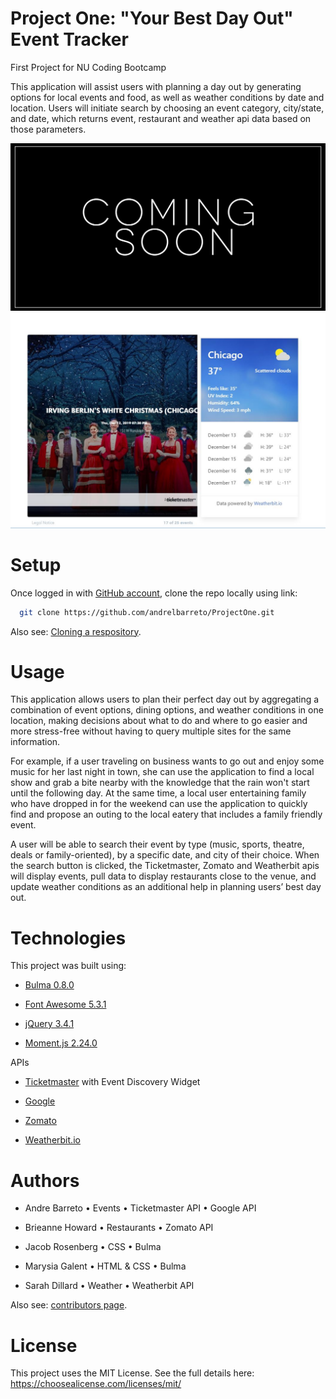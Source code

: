 # Project One: "Your Best Day Out" Event Tracker
First Project for NU Coding Bootcamp

This application will assist users with planning a day out by generating options for local events and food, as well as weather conditions by date and location. Users will initiate search by choosing an event category, city/state, and date, which returns event, restaurant and weather api data based on those parameters.


![event tracker screenshot](/images/readme/best-day-out.jpg)
![event tracker screenshot](/images/readme/best-day-out2.jpg)


# Setup

Once logged in with [GitHub account](https://github.login/), clone the repo locally using link:

```sh
  git clone https://github.com/andrelbarreto/ProjectOne.git
```

Also see: [Cloning a respository](https://help.github.com/en/github/creating-cloning-and-archiving-repositories/cloning-a-repository).


# Usage

This application allows users to plan their perfect day out by aggregating a combination of event options, dining options, and weather conditions in one location, making decisions about what to do and where to go easier and more stress-free without having to query multiple sites for the same information. 

For example, if a user traveling on business wants to go out and enjoy some music for her last night in town, she can use the application to find a local show and grab a bite nearby with the knowledge that the rain won't start until the following day. At the same time, a local user entertaining family who have dropped in for the weekend can use the application to quickly find and propose an outing to the local eatery that includes a family friendly event.

A user will be able to search their event by type (music, sports, theatre, deals or family-oriented), by a specific date, and city of their choice. When the search button is clicked, the Ticketmaster, Zomato and Weatherbit apis will display events, pull data to display restaurants close to the venue, and update weather conditions as an additional help in planning users’ best day out.



# Technologies

This project was built using:

  - [Bulma 0.8.0](https://bulma.io/)

  - [Font Awesome 5.3.1](https://fontawesome.com/)

  - [jQuery 3.4.1](https://jquery.com/)

  - [Moment.js 2.24.0](https://momentjs.com/)


APIs

  - [Ticketmaster](https://developer.ticketmaster.com/) with Event Discovery Widget

  - [Google](https://developers.google.com/)

  - [Zomato](https://developers.zomato.com/api)

  - [Weatherbit.io](https://www.weatherbit.io/)


# Authors 

- Andre Barreto • Events • Ticketmaster API • Google API

- Brieanne Howard • Restaurants • Zomato API

- Jacob Rosenberg • CSS • Bulma

- Marysia Galent • HTML & CSS • Bulma

- Sarah Dillard • Weather • Weatherbit API

Also see: [contributors page](https://andrelbarreto.github.io/ProjectOne/our-team.html).


# License

This project uses the MIT License. See the full details here: https://choosealicense.com/licenses/mit/ 


